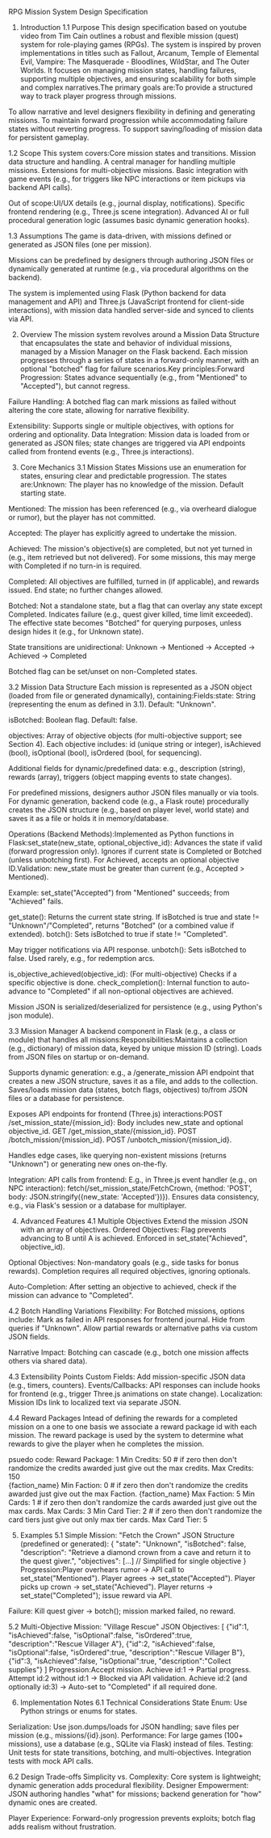 RPG Mission System Design Specification
1. Introduction
1.1 Purpose
This design specification based on youtube video from Tim Cain outlines a robust and flexible mission (quest) system for role-playing games (RPGs). The system is inspired by proven implementations in titles such as Fallout, Arcanum, Temple of Elemental Evil, Vampire: The Masquerade - Bloodlines, WildStar, and The Outer Worlds. It focuses on managing mission states, handling failures, supporting multiple objectives, and ensuring scalability for both simple and complex narratives.The primary goals are:To provide a structured way to track player progress through missions.

To allow narrative and level designers flexibility in defining and generating missions.
To maintain forward progression while accommodating failure states without reverting progress.
To support saving/loading of mission data for persistent gameplay.

1.2 Scope
This system covers:Core mission states and transitions.
Mission data structure and handling.
A central manager for handling multiple missions.
Extensions for multi-objective missions.
Basic integration with game events (e.g., for triggers like NPC interactions or item pickups via backend API calls).

Out of scope:UI/UX details (e.g., journal display, notifications).
Specific frontend rendering (e.g., Three.js scene integration).
Advanced AI or full procedural generation logic (assumes basic dynamic generation hooks).

1.3 Assumptions
The game is data-driven, with missions defined or generated as JSON files (one per mission).

Missions can be predefined by designers through authoring JSON files or dynamically generated at runtime (e.g., via procedural algorithms on the backend).

The system is implemented using Flask (Python backend for data management and API) and Three.js (JavaScript frontend for client-side interactions), with mission data handled server-side and synced to clients via API.

2. Overview
The mission system revolves around a Mission Data Structure that encapsulates the state and behavior of individual missions, managed by a Mission Manager on the Flask backend. Each mission progresses through a series of states in a forward-only manner, with an optional "botched" flag for failure scenarios.Key principles:Forward Progression: States advance sequentially (e.g., from "Mentioned" to "Accepted"), but cannot regress.

Failure Handling: 
A botched flag can mark missions as failed without altering the core state, allowing for narrative flexibility.

Extensibility: 
Supports single or multiple objectives, with options for ordering and optionality.
Data Integration: Mission data is loaded from or generated as JSON files; state changes are triggered via API endpoints called from frontend events (e.g., Three.js interactions).

3. Core Mechanics
3.1 Mission States
Missions use an enumeration for states, ensuring clear and predictable progression. The states are:Unknown: The player has no knowledge of the mission. Default starting state.

Mentioned: The mission has been referenced (e.g., via overheard dialogue or rumor), but the player has not committed.

Accepted: The player has explicitly agreed to undertake the mission.

Achieved: The mission's objective(s) are completed, but not yet turned in (e.g., item retrieved but not delivered). For some missions, this may merge with Completed if no turn-in is required.

Completed: All objectives are fulfilled, turned in (if applicable), and rewards issued. End state; no further changes allowed.

Botched: Not a standalone state, but a flag that can overlay any state except Completed. Indicates failure (e.g., quest giver killed, time limit exceeded). The effective state becomes "Botched" for querying purposes, unless design hides it (e.g., for Unknown state).

State transitions are unidirectional:
Unknown → Mentioned → Accepted → Achieved → Completed

Botched flag can be set/unset on non-Completed states.

3.2 Mission Data Structure
Each mission is represented as a JSON object (loaded from file or generated dynamically), containing:Fields:state: String (representing the enum as defined in 3.1). Default: "Unknown".

isBotched: Boolean flag. Default: false.

objectives: Array of objective objects (for multi-objective support; see Section 4).
Each objective includes: id (unique string or integer), isAchieved (bool), isOptional (bool), isOrdered (bool, for sequencing).

Additional fields for dynamic/predefined data: e.g., description (string), rewards (array), triggers (object mapping events to state changes).

For predefined missions, designers author JSON files manually or via tools. For dynamic generation, backend code (e.g., a Flask route) procedurally creates the JSON structure (e.g., based on player level, world state) and saves it as a file or holds it in memory/database.

Operations (Backend Methods):Implemented as Python functions in Flask:set_state(new_state, optional_objective_id): Advances the state if valid (forward progression only). Ignores if current state is Completed or Botched (unless unbotching first). For Achieved, accepts an optional objective ID.Validation: new_state must be greater than current (e.g., Accepted > Mentioned).

Example: set_state("Accepted") from "Mentioned" succeeds; from "Achieved" fails.

get_state(): Returns the current state string. If isBotched is true and state != "Unknown"/"Completed", returns "Botched" (or a combined value if extended).
botch(): Sets isBotched to true if state != "Completed". 

May trigger notifications via API response.
unbotch(): Sets isBotched to false. Used rarely, e.g., for redemption arcs.

is_objective_achieved(objective_id): (For multi-objective) Checks if a specific objective is done.
check_completion(): Internal function to auto-advance to "Completed" if all non-optional objectives are achieved.

Mission JSON is serialized/deserialized for persistence (e.g., using Python's json module).

3.3 Mission Manager
A backend component in Flask (e.g., a class or module) that handles all missions:Responsibilities:Maintains a collection (e.g., dictionary) of mission data, keyed by unique mission ID (string). Loads from JSON files on startup or on-demand.

Supports dynamic generation: e.g., a /generate_mission API endpoint that creates a new JSON structure, saves it as a file, and adds to the collection.
Saves/loads mission data (states, botch flags, objectives) to/from JSON files or a database for persistence.

Exposes API endpoints for frontend (Three.js) interactions:POST /set_mission_state/{mission_id}: Body includes new_state and optional objective_id.
GET /get_mission_state/{mission_id}.
POST /botch_mission/{mission_id}.
POST /unbotch_mission/{mission_id}.

Handles edge cases, like querying non-existent missions (returns "Unknown") or generating new ones on-the-fly.

Integration:
API calls from frontend: E.g., in Three.js event handler (e.g., on NPC interaction): fetch(/set_mission_state/FetchCrown, {method: 'POST', body: JSON.stringify({new_state: 'Accepted'})}).
Ensures data consistency, e.g., via Flask's session or a database for multiplayer.

4. Advanced Features
4.1 Multiple Objectives
Extend the mission JSON with an array of objectives.
Ordered Objectives: Flag prevents advancing to B until A is achieved. Enforced in set_state("Achieved", objective_id).

Optional Objectives: 
Non-mandatory goals (e.g., side tasks for bonus rewards). Completion requires all required objectives, ignoring optionals.

Auto-Completion: After setting an objective to achieved, check if the mission can advance to "Completed".

4.2 Botch Handling Variations
Flexibility: For Botched missions, options include:
Mark as failed in API responses for frontend journal.
Hide from queries if "Unknown".
Allow partial rewards or alternative paths via custom JSON fields.

Narrative Impact: Botching can cascade (e.g., botch one mission affects others via shared data).

4.3 Extensibility Points
Custom Fields: Add mission-specific JSON data (e.g., timers, counters).
Events/Callbacks: API responses can include hooks for frontend (e.g., trigger Three.js animations on state change).
Localization: Mission IDs link to localized text via separate JSON.

4.4 Reward Packages
Intead of defining the rewards for a completed mission on a one to one basis we associate a reward package id with each mission.  The reward package is used by the system to determine what rewards to give the player when he completes the mission.

psuedo code: 
Reward Package: 1
Min Credits: 50 # if zero then don't randomize the credits awarded just give out the max credits.
Max Credits: 150  
{faction_name} Min Faction: 0 # if zero then don't randomize the credits awarded just give out the max Faction.
{faction_name} Max Faction: 5
Min Cards: 1 # if zero then don't randomize the cards awarded just give out the max cards.
Max Cards: 3
Min Card Tier: 2 # if zero then don't randomize the card tiers just give out only max tier cards.
Max Card Tier: 5

5. Examples
5.1 Simple Mission: "Fetch the Crown"
JSON Structure (predefined or generated):
{
  "state": "Unknown",
  "isBotched": false,
  "description": "Retrieve a diamond crown from a cave and return it to the quest giver.",
  "objectives": [...]  // Simplified for single objective
}
Progression:Player overhears rumor → API call to set_state("Mentioned").
Player agrees → set_state("Accepted").
Player picks up crown → set_state("Achieved").
Player returns → set_state("Completed"); issue reward via API.

Failure: Kill quest giver → botch(); mission marked failed, no reward.

5.2 Multi-Objective Mission: "Village Rescue"
JSON Objectives:
[
  {"id":1, "isAchieved":false, "isOptional":false, "isOrdered":true, "description":"Rescue Villager A"},
  {"id":2, "isAchieved":false, "isOptional":false, "isOrdered":true, "description":"Rescue Villager B"},
  {"id":3, "isAchieved":false, "isOptional":true, "description":"Collect supplies"}
]
Progression:Accept mission.
Achieve id:1 → Partial progress.
Attempt id:2 without id:1 → Blocked via API validation.
Achieve id:2 (and optionally id:3) → Auto-set to "Completed" if all required done.

6. Implementation Notes
6.1 Technical Considerations
State Enum: Use Python strings or enums for states.

Serialization: Use json.dumps/loads for JSON handling; save files per mission (e.g., missions/{id}.json).
Performance: For large games (100+ missions), use a database (e.g., SQLite via Flask) instead of files.
Testing: Unit tests for state transitions, botching, and multi-objectives. Integration tests with mock API calls.

6.2 Design Trade-offs
Simplicity vs. Complexity: Core system is lightweight; dynamic generation adds procedural flexibility.
Designer Empowerment: JSON authoring handles "what" for missions; backend generation for "how" dynamic ones are created.

Player Experience: Forward-only progression prevents exploits; botch flag adds realism without frustration.

